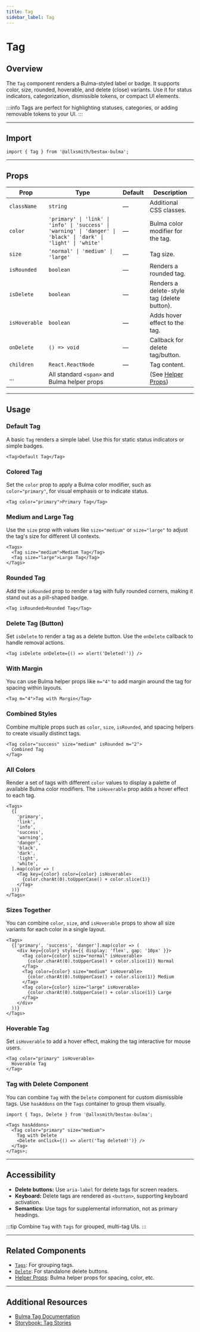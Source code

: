 ```yaml
---
title: Tag
sidebar_label: Tag
---
```


# Tag

## Overview

The `Tag` component renders a Bulma-styled label or badge. It supports color, size, rounded, hoverable, and delete (close) variants. Use it for status indicators, categorization, dismissible tokens, or compact UI elements.

:::info
Tags are perfect for highlighting statuses, categories, or adding removable tokens to your UI.
:::

---

## Import

```tsx
import { Tag } from '@allxsmith/bestax-bulma';
```

---

## Props

| Prop          | Type                                                                                                             | Default | Description                                      |
| ------------- | ---------------------------------------------------------------------------------------------------------------- | ------- | ------------------------------------------------ |
| `className`   | `string`                                                                                                         | —       | Additional CSS classes.                          |
| `color`       | `'primary' \| 'link' \| 'info' \| 'success' \| 'warning' \| 'danger' \| 'black' \| 'dark' \| 'light' \| 'white'` | —       | Bulma color modifier for the tag.                |
| `size`        | `'normal' \| 'medium' \| 'large'`                                                                                | —       | Tag size.                                        |
| `isRounded`   | `boolean`                                                                                                        | —       | Renders a rounded tag.                           |
| `isDelete`    | `boolean`                                                                                                        | —       | Renders a delete-style tag (delete button).      |
| `isHoverable` | `boolean`                                                                                                        | —       | Adds hover effect to the tag.                    |
| `onDelete`    | `() => void`                                                                                                     | —       | Callback for delete tag/button.                  |
| `children`    | `React.ReactNode`                                                                                                | —       | Tag content.                                     |
| ...           | All standard `<span>` and Bulma helper props                                                                     |         | (See [Helper Props](../helpers/usebulmaclasses)) |

---

## Usage

### Default Tag

A basic `Tag` renders a simple label. Use this for static status indicators or simple badges.

```tsx live
<Tag>Default Tag</Tag>
```

### Colored Tag

Set the `color` prop to apply a Bulma color modifier, such as `color="primary"`, for visual emphasis or to indicate status.

```tsx live
<Tag color="primary">Primary Tag</Tag>
```

### Medium and Large Tag

Use the `size` prop with values like `size="medium"` or `size="large"` to adjust the tag's size for different UI contexts.

```tsx live
<Tags>
  <Tag size="medium">Medium Tag</Tag>
  <Tag size="large">Large Tag</Tag>
</Tags>
```

### Rounded Tag

Add the `isRounded` prop to render a tag with fully rounded corners, making it stand out as a pill-shaped badge.

```tsx live
<Tag isRounded>Rounded Tag</Tag>
```

### Delete Tag (Button)

Set `isDelete` to render a tag as a delete button. Use the `onDelete` callback to handle removal actions.

```tsx live
<Tag isDelete onDelete={() => alert('Deleted!')} />
```

### With Margin

You can use Bulma helper props like `m="4"` to add margin around the tag for spacing within layouts.

```tsx live
<Tag m="4">Tag with Margin</Tag>
```

### Combined Styles

Combine multiple props such as `color`, `size`, `isRounded`, and spacing helpers to create visually distinct tags.

```tsx live
<Tag color="success" size="medium" isRounded m="2">
  Combined Tag
</Tag>
```

### All Colors

Render a set of tags with different `color` values to display a palette of available Bulma color modifiers. The `isHoverable` prop adds a hover effect to each tag.

```tsx live
<Tags>
  {[
    'primary',
    'link',
    'info',
    'success',
    'warning',
    'danger',
    'black',
    'dark',
    'light',
    'white',
  ].map(color => (
    <Tag key={color} color={color} isHoverable>
      {color.charAt(0).toUpperCase() + color.slice(1)}
    </Tag>
  ))}
</Tags>
```

### Sizes Together

You can combine `color`, `size`, and `isHoverable` props to show all size variants for each color in a single layout.

```tsx live
<Tags>
  {['primary', 'success', 'danger'].map(color => (
    <div key={color} style={{ display: 'flex', gap: '10px' }}>
      <Tag color={color} size="normal" isHoverable>
        {color.charAt(0).toUpperCase() + color.slice(1)} Normal
      </Tag>
      <Tag color={color} size="medium" isHoverable>
        {color.charAt(0).toUpperCase() + color.slice(1)} Medium
      </Tag>
      <Tag color={color} size="large" isHoverable>
        {color.charAt(0).toUpperCase() + color.slice(1)} Large
      </Tag>
    </div>
  ))}
</Tags>
```

### Hoverable Tag

Set `isHoverable` to add a hover effect, making the tag interactive for mouse users.

```tsx live
<Tag color="primary" isHoverable>
  Hoverable Tag
</Tag>
```

### Tag with Delete Component

You can combine `Tag` with the `Delete` component for custom dismissible tags. Use `hasAddons` on the `Tags` container to group them visually.

```tsx live
import { Tags, Delete } from '@allxsmith/bestax-bulma';

<Tags hasAddons>
  <Tag color="primary" size="medium">
    Tag with Delete
    <Delete onClick={() => alert('Tag deleted!')} />
  </Tag>
</Tags>;
```

---

## Accessibility

- **Delete buttons:** Use `aria-label` for delete tags for screen readers.
- **Keyboard:** Delete tags are rendered as `<button>`, supporting keyboard activation.
- **Semantics:** Use tags for supplemental information, not as primary headings.

:::tip
Combine `Tag` with `Tags` for grouped, multi-tag UIs.
:::

---

## Related Components

- [`Tags`](./tags.md): For grouping tags.
- [`Delete`](./delete.md): For standalone delete buttons.
- [Helper Props](../helpers/usebulmaclasses.md): Bulma helper props for spacing, color, etc.

---

## Additional Resources

- [Bulma Tag Documentation](https://bulma.io/documentation/elements/tag/)
- [Storybook: Tag Stories](https://bestax.io/storybook/?path=/story/elements-tag--default)
